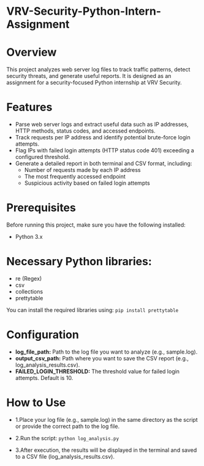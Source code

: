 # VRV-Security-Python-Intern-Assignment
# Overview
This project analyzes web server log files to track traffic patterns, detect security threats, and generate useful reports. It is designed as an assignment for a security-focused Python internship at VRV Security.

# Features
- Parse web server logs and extract useful data such as IP addresses, HTTP methods, status codes, and accessed endpoints.
- Track requests per IP address and identify potential brute-force login attempts.
- Flag IPs with failed login attempts (HTTP status code 401) exceeding a configured threshold.
- Generate a detailed report in both terminal and CSV format, including:
  - Number of requests made by each IP address
  - The most frequently accessed endpoint
  - Suspicious activity based on failed login attempts
# Prerequisites
Before running this project, make sure you have the following installed:
- Python 3.x
# Necessary Python libraries:
- re (Regex)
- csv
- collections
- prettytable

You can install the required libraries using:
`pip install prettytable`
# Configuration
- **log_file_path:** Path to the log file you want to analyze (e.g., sample.log).
- **output_csv_path:** Path where you want to save the CSV report (e.g., log_analysis_results.csv).
- **FAILED_LOGIN_THRESHOLD:** The threshold value for failed login attempts. Default is 10.
# How to Use
- 1.Place your log file (e.g., sample.log) in the same directory as the script or provide the correct path to the log file.
- 2.Run the script:
`python log_analysis.py`

- 3.After execution, the results will be displayed in the terminal and saved to a CSV file (log_analysis_results.csv).

